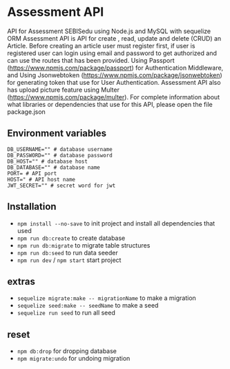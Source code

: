 # Assessment API

API for Assessment SEBISedu using Node.js and MySQL with sequelize ORM
Assessment API is API for create , read, update and delete (CRUD) an Article. Before creating an article user must register first, if user is registered user can login using email and password to get authorized and can use the routes that has been provided. Using Passport (https://www.npmjs.com/package/passport) for Authentication Middleware, and Using Jsonwebtoken (https://www.npmjs.com/package/jsonwebtoken) for generating token that use for User Authentication. Assessment API also has upload picture feature using Multer (https://www.npmjs.com/package/multer).
For complete information about what libraries or dependencies that use for this API, please open the file package.json

## Environment variables

```
DB_USERNAME="" # database username
DB_PASSWORD="" # database password
DB_HOST="" # database host
DB_DATABASE="" # database name
PORT= # API port
HOST=" # API host name
JWT_SECRET="" # secret word for jwt

```

## Installation

- `npm install --no-save` to init project and install all dependencies that used
- `npm run db:create` to create database
- `npm run db:migrate` to migrate table structures
- `npm run db:seed` to run data seeder
- `npm run dev` / `npm start` start project

## extras

- `sequelize migrate:make -- migrationName` to make a migration
- `sequelize seed:make -- seedName` to make a seed
- `sequelize run seed` to run all seed

## reset

- `npm db:drop` for dropping database
- `npm migrate:undo` for undoing migration
